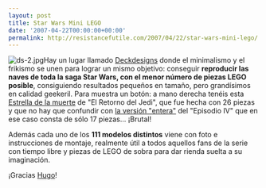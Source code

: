 ```yaml
---
layout: post
title: Star Wars Mini LEGO
date: '2007-04-22T00:00:00+00:00'
permalink: http://resistancefutile.com/2007/04/22/star-wars-mini-lego/
---
```

<img class="derecha_borde" src='http://resistancefutile.com/wp-content/ds-2.jpg' alt='ds-2.jpg' />Hay un lugar llamado <a href="http://sw.deckdesigns.de/minis.htm">Deckdesigns</a> donde el minimalismo y el frikismo se unen para lograr un mismo objetivo: conseguir <strong>reproducir las naves de toda la saga Star Wars, con el menor número de piezas LEGO posible</strong>, consiguiendo resultados pequeños en tamaño, pero grandísimos en calidad geekeril. Para muestra un botón: a mano derecha tenéis esta <a href="http://sw.deckdesigns.de/minis/ds-2/ds-2.htm">Estrella de la muerte</a> de "El Retorno del Jedi", que fue hecha con 26 piezas y que no hay que confundir con <a href="http://sw.deckdesigns.de/minis/ds-1/ds-1.htm">la versión "entera"</a> del "Episodio IV" que en ese caso consta de sólo 17 piezas... ¡Brutal! 

Además cada uno de los <strong>111 modelos distintos</strong> viene con foto e instrucciones de montaje, realmente útil a todos aquellos fans de la serie con tiempo libre y piezas de LEGO de sobra para dar rienda suelta a su imaginación.

¡Gracias <a href="http://solo.infames.org">Hugo</a>!
